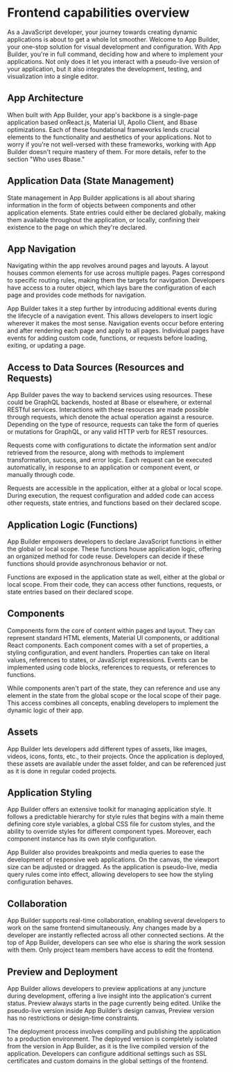 # Frontend capabilities overview


As a JavaScript developer, your journey towards creating dynamic applications is about to get a whole lot smoother. Welcome to App Builder, your one-stop solution for visual development and configuration. With App Builder, you're in full command, deciding how and where to implement your applications. Not only does it let you interact with a pseudo-live version of your application, but it also integrates the development, testing, and visualization into a single editor.

## App Architecture

When built with App Builder, your app's backbone is a single-page application based onReact.js, Material UI, Apollo Client, and 8base optimizations. Each of these foundational frameworks lends crucial elements to the functionality and aesthetics of your applications. Not to worry if you're not well-versed with these frameworks, working with App Builder doesn't require mastery of them. For more details, refer to the section "Who uses 8base."

## Application Data (State Management)

State management in App Builder applications is all about sharing information in the form of objects between components and other application elements. State entries could either be declared globally, making them available throughout the application, or locally, confining their existence to the page on which they're declared.

## App Navigation

Navigating within the app revolves around pages and layouts. A layout houses common elements for use across multiple pages. Pages correspond to specific routing rules, making them the targets for navigation. Developers have access to a router object, which lays bare the configuration of each page and provides code methods for navigation.

App Builder takes it a step further by introducing additional events during the lifecycle of a navigation event. This allows developers to insert logic wherever it makes the most sense. Navigation events occur before entering and after rendering each page and apply to all pages. Individual pages have events for adding custom code, functions, or requests before loading, exiting, or updating a page.

## Access to Data Sources (Resources and Requests)

App Builder paves the way to backend services using resources. These could be GraphQL backends, hosted at 8base or elsewhere, or external RESTful services. Interactions with these resources are made possible through requests, which denote the actual operation against a resource. Depending on the type of resource, requests can take the form of queries or mutations for GraphQL, or any valid HTTP verb for REST resources.

Requests come with configurations to dictate the information sent and/or retrieved from the resource, along with methods to implement transformation, success, and error logic. Each request can be executed automatically, in response to an application or component event, or manually through code.

Requests are accessible in the application, either at a global or local scope. During execution, the request configuration and added code can access other requests, state entries, and functions based on their declared scope.

## Application Logic (Functions)

App Builder empowers developers to declare JavaScript functions in either the global or local scope. These functions house application logic, offering an organized method for code reuse. Developers can decide if these functions should provide asynchronous behavior or not.

Functions are exposed in the application state as well, either at the global or local scope. From their code, they can access other functions, requests, or state entries based on their declared scope.

## Components

Components form the core of content within pages and layout. They can represent standard HTML elements, Material UI components, or additional React components. Each component comes with a set of properties, a styling configuration, and event handlers. Properties can take on literal values, references to states, or JavaScript expressions. Events can be implemented using code blocks, references to requests, or references to functions.

While components aren't part of the state, they can reference and use any element in the state from the global scope or the local scope of their page. This access combines all concepts, enabling developers to implement the dynamic logic of their app.

## Assets
App Builder lets developers add different types of assets, like images, videos, icons, fonts, etc., to their projects. Once the application is deployed, these assets are available under the asset folder, and can be referenced just as it is done in regular coded projects.

## Application Styling

App Builder offers an extensive toolkit for managing application style. It follows a predictable hierarchy for style rules that begins with a main theme defining core style variables, a global CSS file for custom styles, and the ability to override styles for different component types. Moreover, each component instance has its own style configuration.

App Builder also provides breakpoints and media queries to ease the development of responsive web applications. On the canvas, the viewport size can be adjusted or dragged. As the application is pseudo-live, media query rules come into effect, allowing developers to see how the styling configuration behaves.

## Collaboration

App Builder supports real-time collaboration, enabling several developers to work on the same frontend simultaneously. Any changes made by a developer are instantly reflected across all other connected sections. At the top of App Builder, developers can see who else is sharing the work session with them. Only project team members have access to edit the frontend.

## Preview and Deployment

App Builder allows developers to preview applications at any juncture during development, offering a live insight into the application's current status. Preview always starts in the page currently being edited. Unlike the pseudo-live version inside App Builder’s design canvas,  Preview version has no restrictions or design-time constraints.

The deployment process involves compiling and publishing the application to a production environment. The deployed version is completely isolated from the version in App Builder, as it is the live compiled version of the application. Developers can configure additional settings such as SSL certificates and custom domains in the global settings of the frontend.

